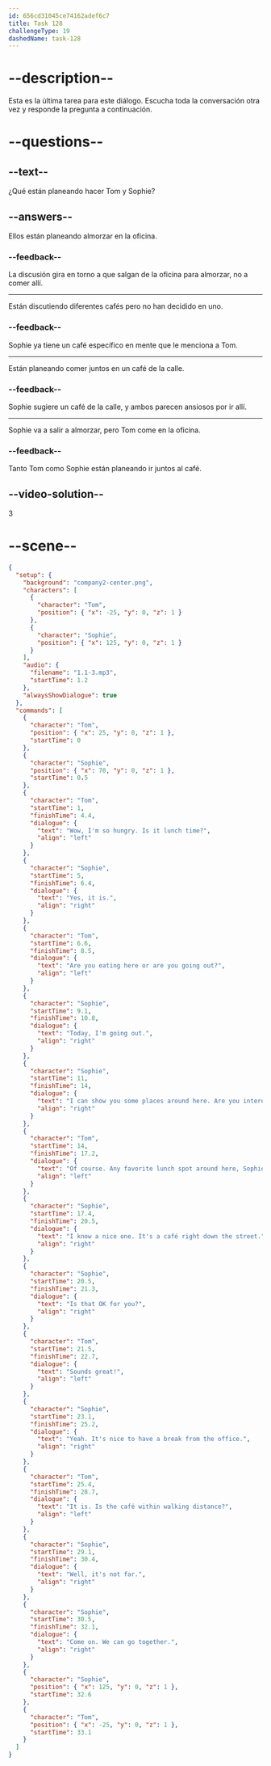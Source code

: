 ```yaml
---
id: 656cd31045ce74162adef6c7
title: Task 128
challengeType: 19
dashedName: task-128
---
```


<!--
AUDIO REFERENCE:
Play entire dialogue
-->

# --description--

Esta es la última tarea para este diálogo. Escucha toda la conversación otra vez y responde la pregunta a continuación.

# --questions--

## --text--

¿Qué están planeando hacer Tom y Sophie?

## --answers--

Ellos están planeando almorzar en la oficina.

### --feedback--

La discusión gira en torno a que salgan de la oficina para almorzar, no a comer allí.

---

Están discutiendo diferentes cafés pero no han decidido en uno.

### --feedback--

Sophie ya tiene un café específico en mente que le menciona a Tom.

---

Están planeando comer juntos en un café de la calle.

### --feedback--

Sophie sugiere un café de la calle, y ambos parecen ansiosos por ir allí.

---

Sophie va a salir a almorzar, pero Tom come en la oficina.

### --feedback--

Tanto Tom como Sophie están planeando ir juntos al café.

## --video-solution--

3

# --scene--

```json
{
  "setup": {
    "background": "company2-center.png",
    "characters": [
      {
        "character": "Tom",
        "position": { "x": -25, "y": 0, "z": 1 }
      },
      {
        "character": "Sophie",
        "position": { "x": 125, "y": 0, "z": 1 }
      }
    ],
    "audio": {
      "filename": "1.1-3.mp3",
      "startTime": 1.2
    },
    "alwaysShowDialogue": true
  },
  "commands": [
    {
      "character": "Tom",
      "position": { "x": 25, "y": 0, "z": 1 },
      "startTime": 0
    },
    {
      "character": "Sophie",
      "position": { "x": 70, "y": 0, "z": 1 },
      "startTime": 0.5
    },
    {
      "character": "Tom",
      "startTime": 1,
      "finishTime": 4.4,
      "dialogue": {
        "text": "Wow, I'm so hungry. Is it lunch time?",
        "align": "left"
      }
    },
    {
      "character": "Sophie",
      "startTime": 5,
      "finishTime": 6.4,
      "dialogue": {
        "text": "Yes, it is.",
        "align": "right"
      }
    },
    {
      "character": "Tom",
      "startTime": 6.6,
      "finishTime": 8.5,
      "dialogue": {
        "text": "Are you eating here or are you going out?",
        "align": "left"
      }
    },
    {
      "character": "Sophie",
      "startTime": 9.1,
      "finishTime": 10.8,
      "dialogue": {
        "text": "Today, I'm going out.",
        "align": "right"
      }
    },
    {
      "character": "Sophie",
      "startTime": 11,
      "finishTime": 14,
      "dialogue": {
        "text": "I can show you some places around here. Are you interested?",
        "align": "right"
      }
    },
    {
      "character": "Tom",
      "startTime": 14,
      "finishTime": 17.2,
      "dialogue": {
        "text": "Of course. Any favorite lunch spot around here, Sophie?",
        "align": "left"
      }
    },
    {
      "character": "Sophie",
      "startTime": 17.4,
      "finishTime": 20.5,
      "dialogue": {
        "text": "I know a nice one. It's a café right down the street.",
        "align": "right"
      }
    },
    {
      "character": "Sophie",
      "startTime": 20.5,
      "finishTime": 21.3,
      "dialogue": {
        "text": "Is that OK for you?",
        "align": "right"
      }
    },
    {
      "character": "Tom",
      "startTime": 21.5,
      "finishTime": 22.7,
      "dialogue": {
        "text": "Sounds great!",
        "align": "left"
      }
    },
    {
      "character": "Sophie",
      "startTime": 23.1,
      "finishTime": 25.2,
      "dialogue": {
        "text": "Yeah. It's nice to have a break from the office.",
        "align": "right"
      }
    },
    {
      "character": "Tom",
      "startTime": 25.4,
      "finishTime": 28.7,
      "dialogue": {
        "text": "It is. Is the café within walking distance?",
        "align": "left"
      }
    },
    {
      "character": "Sophie",
      "startTime": 29.1,
      "finishTime": 30.4,
      "dialogue": {
        "text": "Well, it's not far.",
        "align": "right"
      }
    },
    {
      "character": "Sophie",
      "startTime": 30.5,
      "finishTime": 32.1,
      "dialogue": {
        "text": "Come on. We can go together.",
        "align": "right"
      }
    },
    {
      "character": "Sophie",
      "position": { "x": 125, "y": 0, "z": 1 },
      "startTime": 32.6
    },
    {
      "character": "Tom",
      "position": { "x": -25, "y": 0, "z": 1 },
      "startTime": 33.1
    }
  ]
}
```
